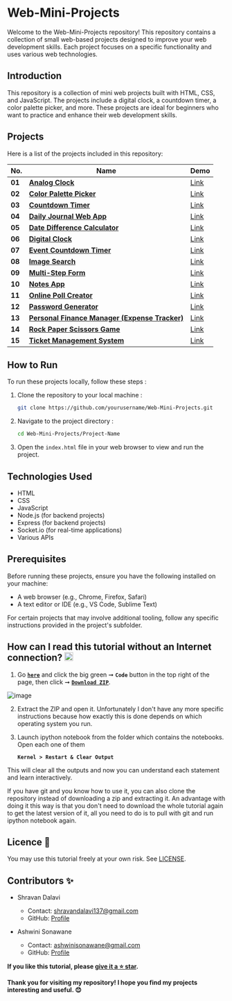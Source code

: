 # Web-Mini-Projects
Welcome to the Web-Mini-Projects repository! This repository contains a collection of small web-based projects designed to improve your web development skills. Each project focuses on a specific functionality and uses various web technologies.

## Introduction

This repository is a collection of mini web projects built with HTML, CSS, and JavaScript. The projects include a digital clock, a countdown timer, a color palette picker, and more. These projects are ideal for beginners who want to practice and enhance their web development skills.

## Projects
Here is a list of the projects included in this repository:

| **No.** | **Name** |  **Demo** |
| ------- | -------- | -------- | 
|  **01** | [**Analog Clock**](https://github.com/ShravanDalavi/Web-Mini-Projects/tree/main/projects/Analog%20Clock) | [Link](https://4nz2kd.csb.app/) | 
|  **02** | [**Color Palette Picker**](https://github.com/ShravanDalavi/Web-Mini-Projects/tree/main/projects/Color%20Palette%20Picker)| [Link](https://codepen.io/Shravan-Dalavi/pen/bGPqXVz) | 
|  **03** | [**Countdown Timer**](https://github.com/ShravanDalavi/Web-Mini-Projects/tree/main/projects/Countdown%20Timer)  | [Link](https://codepen.io/Shravan-Dalavi/pen/RwzpXrM) |
|  **04** | [**Daily Journal Web App**](https://github.com/ShravanDalavi/Web-Mini-Projects/tree/main/projects/Daily%20Journal%20Web%20App)  | [Link](https://codepen.io/Shravan-Dalavi/pen/XWvbezL) |
|  **05** | [**Date Difference Calculator**](https://github.com/ShravanDalavi/Web-Mini-Projects/tree/main/projects/Date%20Calculate)  | [Link]() | 
|  **06** | [**Digital Clock**](https://github.com/ShravanDalavi/Web-Mini-Projects/tree/main/projects/Digital%20Clock)  | [Link](https://codepen.io/Shravan-Dalavi/pen/vYqxoGR) | 
|  **07** | [**Event Countdown Timer**](https://github.com/ShravanDalavi/Web-Mini-Projects/tree/main/projects/Event%20Countdown%20Timer)  | [Link](https://codepen.io/Shravan-Dalavi/pen/xxovaxK)| 
|  **08** | [**Image Search**](https://github.com/ShravanDalavi/Web-Mini-Projects/tree/main/projects/Image%20Search)  | [Link](https://codepen.io/Shravan-Dalavi/pen/gONWMNe) | 
|  **09** | [**Multi-Step Form**](https://github.com/ShravanDalavi/Web-Mini-Projects/tree/main/projects/Multi%20Step%20Form)  | [Link](https://7wn8dp.csb.app/) | 
|  **10** | [**Notes App**](https://github.com/ShravanDalavi/Web-Mini-Projects/tree/main/projects/Notes%20App)  | [Link](https://codepen.io/Shravan-Dalavi/pen/oNrWLKZ) | 
|  **11** | [**Online Poll Creator**](https://github.com/ShravanDalavi/Web-Mini-Projects/tree/main/projects/Online%20Poll%20Creator)  | [Link](https://lzm79s.csb.app/) | 
|  **12** | [**Password Generator**](https://github.com/ShravanDalavi/Web-Mini-Projects/tree/main/projects/Password%20Generator)  | [Link](https://codepen.io/Shravan-Dalavi/pen/WNqjxVL) | 
|  **13** | [**Personal Finance Manager (Expense Tracker)**](https://github.com/ShravanDalavi/Web-Mini-Projects/tree/main/projects/Personal%20Finance%20Manager)  | [Link](https://codepen.io/Shravan-Dalavi/pen/poXPPpr) | 
|  **14** | [**Rock Paper Scissors Game**](https://github.com/ShravanDalavi/Web-Mini-Projects/tree/main/projects/Rock%20Paper%20Scissor%20Game)  | [Link](https://codepen.io/Shravan-Dalavi/pen/jOjoZyV) | 
|  **15** | [**Ticket Management System**](https://github.com/ShravanDalavi/Web-Mini-Projects/tree/main/projects/Ticket%20Management)  | [Link](https://2jt5ft.csb.app/) | 

## How to Run
To run these projects locally, follow these steps :
1. Clone the repository to your local machine :
    ```bash
    git clone https://github.com/yourusername/Web-Mini-Projects.git
    ```

2. Navigate to the project directory :
    ```bash
    cd Web-Mini-Projects/Project-Name
    ```
3. Open the `index.html` file in your web browser to view and run the project.

## Technologies Used
- HTML
- CSS
- JavaScript
- Node.js (for backend projects)
- Express (for backend projects)
- Socket.io (for real-time applications)
- Various APIs

## Prerequisites
Before running these projects, ensure you have the following installed on your machine:
- A web browser (e.g., Chrome, Firefox, Safari)
- A text editor or IDE (e.g., VS Code, Sublime Text)

For certain projects that may involve additional tooling, follow any specific instructions provided in the project's subfolder.

## How can I read this tutorial without an Internet connection? <img alt="GIF" src="https://github.com/TheDudeThatCode/TheDudeThatCode/blob/master/Assets/hmm.gif" width="20" />
1. Go [**`here`**](https://github.com/ShravanDalavi/Web-Mini-Projects) and click the big green ➞  **`Code`** button in the top right of the page, then click ➞ [**`Download ZIP`**](https://github.com/shravandalavi/Web-Mini-Projects/archive/refs/heads/main.zip).

![image](https://github.com/user-attachments/assets/864a8d4e-dc4f-43c5-a1b6-cc58503b2981)


2. Extract the ZIP and open it. Unfortunately I don't have any more specific instructions because how exactly this is done depends on which operating system you run.    
3. Launch ipython notebook from the folder which contains the notebooks. Open each one of them
  
    **`Kernel > Restart & Clear Output`**
    
This will clear all the outputs and now you can understand each statement and learn interactively.


If you have git and you know how to use it, you can also clone the repository instead of downloading a zip and extracting it. An advantage with doing it this way is that you don't need to download the whole tutorial again to get the latest version of it, all you need to do is to pull with git and run ipython notebook again.

## Licence 📜
You may use this tutorial freely at your own risk. See [LICENSE](./LICENSE).

## Contributors ✨
- Shravan Dalavi
  - Contact: shravandalavi137@gmail.com
  - GitHub: [Profile](https://github.com/ShravanDalavi)
    
- Ashwini Sonawane
  - Contact: ashwinisonawane@gmail.com
  - GitHub:  [Profile](https://github.com/SonawaneAshwini)
    
**If you like this tutorial, please [give it a ⭐ star](https://github.com/ShravanDalavi/Web-Mini-Projects).**

**Thank you for visiting my repository! I hope you find my projects interesting and useful. 😊**
